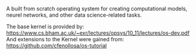 A built from scratch operating system for creating computational models, 
neurel networks, and other data science-related tasks. 

The base kernel is provided by: https://www.cs.bham.ac.uk/~exr/lectures/opsys/10_11/lectures/os-dev.pdf
And extensions to the Kernel were gained from: https://github.com/cfenollosa/os-tutorial
